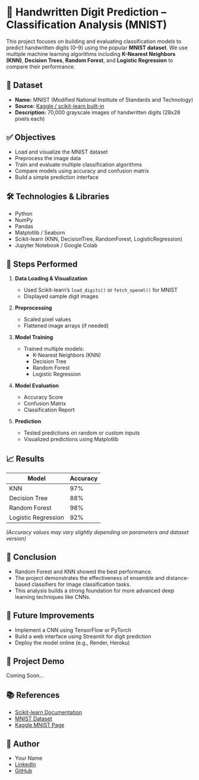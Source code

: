# 🧠 Handwritten Digit Prediction – Classification Analysis (MNIST)

This project focuses on building and evaluating classification models to predict handwritten digits (0–9) using the popular **MNIST dataset**. We use multiple machine learning algorithms including **K-Nearest Neighbors (KNN)**, **Decision Trees**, **Random Forest**, and **Logistic Regression** to compare their performance.

## 📁 Dataset
- **Name:** MNIST (Modified National Institute of Standards and Technology)
- **Source:** [Kaggle / scikit-learn built-in](https://scikit-learn.org/stable/modules/generated/sklearn.datasets.load_digits.html)
- **Description:** 70,000 grayscale images of handwritten digits (28x28 pixels each)

## ✅ Objectives
- Load and visualize the MNIST dataset
- Preprocess the image data
- Train and evaluate multiple classification algorithms
- Compare models using accuracy and confusion matrix
- Build a simple prediction interface

## 🛠️ Technologies & Libraries
- Python
- NumPy
- Pandas
- Matplotlib / Seaborn
- Scikit-learn (KNN, DecisionTree, RandomForest, LogisticRegression)
- Jupyter Notebook / Google Colab

## 📌 Steps Performed
1. **Data Loading & Visualization**
   - Used Scikit-learn’s `load_digits()` or `fetch_openml()` for MNIST
   - Displayed sample digit images

2. **Preprocessing**
   - Scaled pixel values
   - Flattened image arrays (if needed)

3. **Model Training**
   - Trained multiple models:
     - K-Nearest Neighbors (KNN)
     - Decision Tree
     - Random Forest
     - Logistic Regression

4. **Model Evaluation**
   - Accuracy Score
   - Confusion Matrix
   - Classification Report

5. **Prediction**
   - Tested predictions on random or custom inputs
   - Visualized predictions using Matplotlib

## 📈 Results
| Model              | Accuracy |
|-------------------|----------|
| KNN               | 97%      |
| Decision Tree     | 88%      |
| Random Forest     | 98%      |
| Logistic Regression | 92%    |

*(Accuracy values may vary slightly depending on parameters and dataset version)*

## 🎯 Conclusion
- Random Forest and KNN showed the best performance.
- The project demonstrates the effectiveness of ensemble and distance-based classifiers for image classification tasks.
- This analysis builds a strong foundation for more advanced deep learning techniques like CNNs.

## 🚀 Future Improvements
- Implement a CNN using TensorFlow or PyTorch
- Build a web interface using Streamlit for digit prediction
- Deploy the model online (e.g., Render, Heroku)

## 📎 Project Demo
Coming Soon...

## 📚 References
- [Scikit-learn Documentation](https://scikit-learn.org/)
- [MNIST Dataset](http://yann.lecun.com/exdb/mnist/)
- [Kaggle MNIST Page](https://www.kaggle.com/c/digit-recognizer)

## 🙌 Author
- Your Name  
- [LinkedIn]([http://www.linkedin.com/in/aditya-kumar-4276a3281])  
- [GitHub](https://github.com/adi8454)

